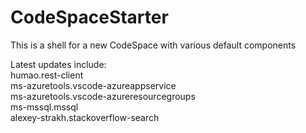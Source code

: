 # CodeSpaceStarter

This is a shell for a new CodeSpace with various default components

Latest updates include:		
		humao.rest-client				
		ms-azuretools.vscode-azureappservice				
		ms-azuretools.vscode-azureresourcegroups			
		ms-mssql.mssql		
		alexey-strakh.stackoverflow-search


